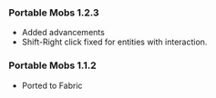 ### Portable Mobs 1.2.3
- Added advancements
- Shift-Right click fixed for entities with interaction.

### Portable Mobs 1.1.2
- Ported to Fabric